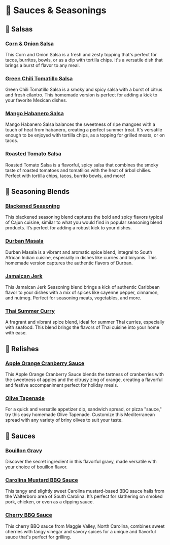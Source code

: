 # &#129474; Sauces &amp; Seasonings
## &#129387; Salsas
### [Corn &amp; Onion Salsa](corn-onion-salsa.adoc)
This Corn and Onion Salsa is a fresh and zesty topping that's perfect for tacos, burritos, bowls, or as a dip with tortilla chips. It's a versatile dish that brings a burst of flavor to any meal.
### [Green Chili Tomatillo Salsa](green-chili-tomatillo-salsa.adoc)
Green Chili Tomatillo Salsa is a smoky and spicy salsa with a burst of citrus and fresh cilantro. This homemade version is perfect for adding a kick to your favorite Mexican dishes.
### [Mango Habanero Salsa](mango-habanero-salsa.adoc)
Mango Habanero Salsa balances the sweetness of ripe mangoes with a touch of heat from habanero, creating a perfect summer treat. It's versatile enough to be enjoyed with tortilla chips, as a topping for grilled meats, or on tacos.
### [Roasted Tomato Salsa](roasted-tomato-salsa.adoc)
Roasted Tomato Salsa is a flavorful, spicy salsa that combines the smoky taste of roasted tomatoes and tomatillos with the heat of árbol chilies. Perfect with tortilla chips, tacos, burrito bowls, and more!
## &#129476; Seasoning Blends
### [Blackened Seasoning](blackened-seasoning.adoc)
This blackened seasoning blend captures the bold and spicy flavors typical of Cajun cuisine, similar to what you would find in popular seasoning blend products. It’s perfect for adding a robust kick to your dishes.
### [Durban Masala](durban-masala-blend.adoc)
Durban Masala is a vibrant and aromatic spice blend, integral to South African Indian cuisine, especially in dishes like curries and biryanis. This homemade version captures the authentic flavors of Durban.
### [Jamaican Jerk](jamaican-jerk.adoc)
This Jamaican Jerk Seasoning blend brings a kick of authentic Caribbean flavor to your dishes with a mix of spices like cayenne pepper, cinnamon, and nutmeg. Perfect for seasoning meats, vegetables, and more.
### [Thai Summer Curry](thai-summer-curry.adoc)
A fragrant and vibrant spice blend, ideal for summer Thai curries, especially with seafood. This blend brings the flavors of Thai cuisine into your home with ease.
## &#129362; Relishes
### [Apple Orange Cranberry Sauce](apple-orange-cranberry-sauce.adoc)
This Apple Orange Cranberry Sauce blends the tartness of cranberries with the sweetness of apples and the citrusy zing of orange, creating a flavorful and festive accompaniment perfect for holiday meals.
### [Olive Tapenade](olive-tapenade.adoc)
For a quick and versatile appetizer dip, sandwich spread, or pizza "sauce," try this easy homemade Olive Tapenade. Customize this Mediterranean spread with any variety of briny olives to suit your taste.
## &#127835; Sauces
### [Bouillon Gravy](bouillon-gravy.adoc)
Discover the secret ingredient in this flavorful gravy, made versatile with your choice of bouillon flavor.
### [Carolina Mustard BBQ Sauce](carolina-mustard-bbq-sauce.adoc)
This tangy and slightly sweet Carolina mustard-based BBQ sauce hails from the Walterboro area of South Carolina. It’s perfect for slathering on smoked pork, chicken, or even as a dipping sauce.
### [Cherry BBQ Sauce](cherry-bbq-sauce.adoc)
This cherry BBQ sauce from Maggie Valley, North Carolina, combines sweet cherries with tangy vinegar and savory spices for a unique and flavorful sauce that's perfect for grilling.
